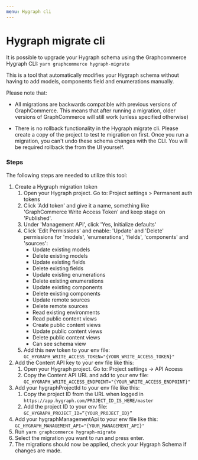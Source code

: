 ```yaml
---
menu: Hygraph cli
---
```


# Hygraph migrate cli

It is possible to upgrade your Hygraph schema using the Graphcommerce Hygraph
CLI: `yarn graphcommerce hygraph-migrate`

This is a tool that automatically modifies your Hygraph schema without having to
add models, components field and enumerations manually.

Please note that:

- All migrations are backwards compatible with previous versions of
  GraphCommerce. This means that after running a migration, older versions of
  GraphCommerce will still work (unless specified otherwise)

- There is no rollback functionality in the Hygraph migrate cli. Please create a
  copy of the project to test te migration on first. Once you run a migration,
  you can't undo these schema changes with the CLI. You will be required
  rollback the from the UI yourself.

### Steps

The following steps are needed to utilize this tool:

1. Create a Hygraph migration token
   1. Open your Hygraph project. Go to: Project settings > Permanent auth tokens
   2. Click 'Add token' and give it a name, something like 'GraphCommerce Write
      Access Token' and keep stage on 'Published'.
   3. Under 'Management API', click 'Yes, Initialize defaults'
   4. Click 'Edit Permissions' and enable: 'Update' and 'Delete' permissions for
      'models', 'enumerations', 'fields', 'components' and 'sources':
      - Update existing models
      - Delete existing models
      - Update existing fields
      - Delete existing fields
      - Update existing enumerations
      - Delete existing enumerations
      - Update existing components
      - Delete existing components
      - Update remote sources
      - Delete remote sources
      - Read existing environments
      - Read public content views
      - Create public content views
      - Update public content views
      - Delete public content views
      - Can see schema view
   5. Add this new token to your env file:
      `GC_HYGRAPH_WRITE_ACCESS_TOKEN="{YOUR_WRITE_ACCESS_TOKEN}"`
2. Add the Content API key to your env file like this:
   1. Open your Hygraph project. Go to: Project settings -> API Access
   2. Copy the Content API URL and add to your env file:
      `GC_HYGRAPH_WRITE_ACCESS_ENDPOINT="{YOUR_WRITE_ACCESS_ENDPOINT}"`
3. Add your hygraphProjectId to your env file like this:
   1. Copy the project ID from the URL when logged in
      `https://app.hygraph.com/PROJECT_ID_IS_HERE/master`
   2. Add the project ID to your env file:
      `GC_HYGRAPH_PROJECT_ID=”{YOUR_PROJECT_ID}”`
4. Add your hygraphManagementApi to your env file like this:
   `GC_HYGRAPH_MANAGEMENT_API="{YOUR_MANAGEMENT_API}"`
5. Run `yarn graphcommerce hygraph-migrate`
6. Select the migration you want to run and press enter.
7. The migrations should now be applied, check your Hygraph Schema if changes
   are made.
